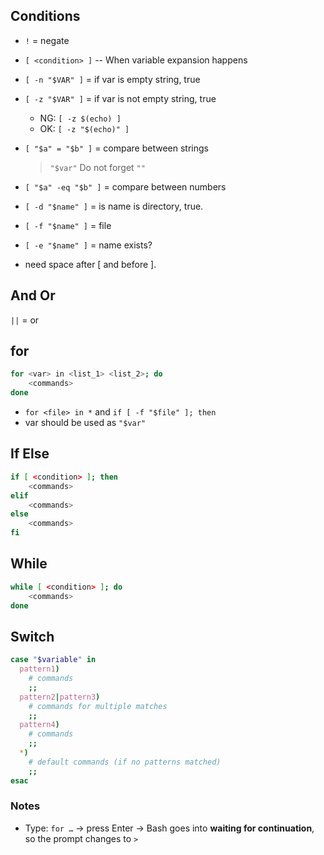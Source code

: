 ## Conditions
* `!` = negate
* `[ <condition> ]` -- When variable expansion happens

* `[ -n "$VAR" ]` = if var is empty string, true
* `[ -z "$VAR" ]` = if var is not empty string, true
  * NG: `[ -z $(echo) ]`
  * OK: `[ -z "$(echo)" ]`

* `[ "$a" = "$b" ]` = compare between strings
  > `"$var"` Do not forget `""`
* `[ "$a" -eq "$b" ]` = compare between numbers

*  `[ -d "$name" ]` = is name is directory, true.
* `[ -f "$name" ]` = file
* `[ -e "$name" ]` = name exists?

* need space after [ and before ].

## And Or

`||` = or

## for

```bash
for <var> in <list_1> <list_2>; do
    <commands>
done
```

* `for <file> in *` and  `if [ -f "$file" ]; then`
* var should be used as `"$var"`

## If Else

```bash
if [ <condition> ]; then
    <commands>
elif
    <commands>
else
    <commands>
fi
```

## While
```bash
while [ <condition> ]; do
    <commands>
done
```

## Switch
```bash
case "$variable" in
  pattern1)
    # commands
    ;;
  pattern2|pattern3)
    # commands for multiple matches
    ;;
  pattern4)
    # commands
    ;;
  *)
    # default commands (if no patterns matched)
    ;;
esac
```

### Notes
* Type: `for …` → press Enter
→ Bash goes into **waiting for continuation**, so the prompt changes to `>`
